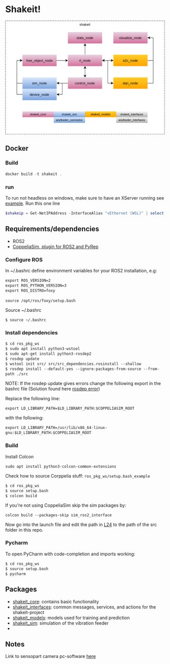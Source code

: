 # Shakeit!
![shakeit_overview](docs/shakeit.png)

## Docker

### Build

```powershell
docker build -t shakeit .
```

### run

To run not headless on windows, make sure to have an XServer running see [example](https://github.com/SHOP4CF/moni2#windows-wsl-2). Run this one line

```powershell
$shakeip = Get-NetIPAddress -InterfaceAlias "vEthernet (WSL)" | select -exp "IPAddress"; docker run -it --rm --name shakeit -e DISPLAY=${shakeip}:0.0 shakeit ros2 launch shakeit_experiments run_sim_experiment.launch.py
```

## Requirements/dependencies
* ROS2
* [CoppeliaSim, plugin for ROS2 and PyRep](ros_pkg_ws/src/shakeit_sim/README.md)

### Configure ROS
In ~/.bashrc define environment variables for your ROS2 installation, e.g:
```
export ROS_VERSION=2
export ROS_PYTHON_VERSION=3
export ROS_DISTRO=foxy

source /opt/ros/foxy/setup.bash
```
Source ~/.bashrc
```
$ source ~/.bashrc
```

### Install dependencies
```
$ cd ros_pkg_ws
$ sudo apt install python3-wstool
$ sudo apt-get install python3-rosdep2
$ rosdep update
$ wstool init src/ src/src_dependencies.rosinstall --shallow
$ rosdep install --default-yes --ignore-packages-from-source --from-path ./src
``` 

NOTE: If the rosdep update gives errors change the following export in the bashrc file (Solution found here [rosdep error](https://github.com/ros-infrastructure/rosdep/issues/576))

Replace the following line:
```
export LD_LIBRARY_PATH=$LD_LIBRARY_PATH:$COPPELIASIM_ROOT
```

with the following:
```
export LD_LIBRARY_PATH=/usr/lib/x86_64-linux-gnu:$LD_LIBRARY_PATH:$COPPELIASIM_ROOT
```


### Build

Install Colcon
```
sudo apt install python3-colcon-common-extensions
```

Check how to source Corppelia stuff: `ros_pkg_ws/setup.bash_example`

```
$ cd ros_pkg_ws
$ source setup.bash
$ colcon build
```

If you're not using CoppeliaSim skip the sim packages by:

```
colcon build --packages-skip sim_ros2_interface
```

Now go into the launch file and edit the path in [L24](http://robotgit.localdom.net/ai-box/applications/shakeit/-/blob/master/ros_pkg_ws/src/shakeit_experiments/launch/run_experiment.launch.py#L24)
to the path of the src folder in this repo.

### Pycharm
To open PyCharm with code-completion and imports working:
```
$ cd ros_pkg_ws
$ source setup.bash
$ pycharm
```

## Packages
* [shakeit_core](ros_pkg_ws/src/shakeit_core/README.md): contains basic functionality
* [shakeit_interfaces](ros_pkg_ws/src/shakeit_interfaces/README.md): common messages, services, and actions for the shakeit-project
* [shakeit_models](ros_pkg_ws/src/shakeit_models/README.md): models used for training and prediction
* [shakeit_sim](ros_pkg_ws/src/shakeit_sim/README.md): simulation of the vibration feeder
* 

## Notes
Link to sensopart camera pc-software [here](https://www.sensopart.com/en/service/downloads/90-visor-pc-software/)


